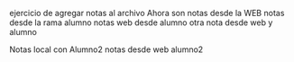 ejercicio de agregar notas al archivo
Ahora son notas desde la WEB
notas desde la rama alumno
notas web desde alumno
otra nota desde web y alumno

Notas local con Alumno2 
notas desde web alumno2

